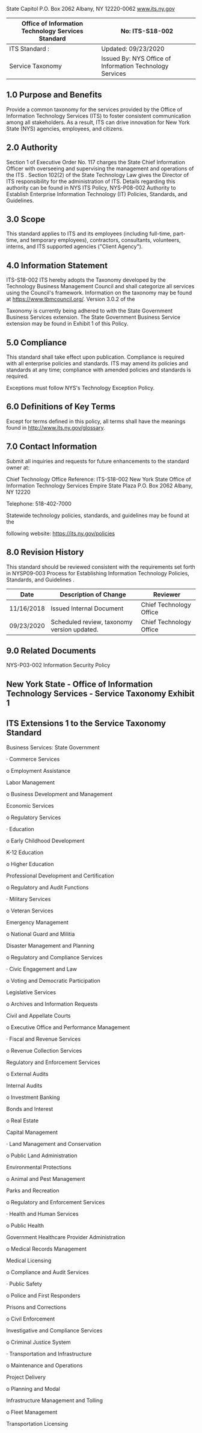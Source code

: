 
<!-- image -->

State Capitol P.O. Box 2062 Albany, NY 12220-0062 www.its.ny.gov


| Office of Information  Technology Services Standard   | No:  ITS-S18-002                                           |
|-------------------------------------------------------|------------------------------------------------------------|
| ITS Standard :                                        | Updated:  09/23/2020                                       |
| Service Taxonomy                                      | Issued By:  NYS Office of Information  Technology Services |

## 1.0 Purpose and Benefits

Provide a common taxonomy for the services provided by the Office of Information Technology Services (ITS) to foster consistent communication among all stakeholders. As a result, ITS can drive innovation for New York State (NYS) agencies, employees, and citizens.

## 2.0 Authority

Section 1 of Executive Order No. 117 charges the State Chief Information Officer with overseeing and supervising the management and operations of the ITS . Section 102(2) of the State Technology Law gives the Director of ITS responsibility for the administration of ITS. Details regarding this authority can be found in NYS ITS Policy, NYS-P08-002 Authority to Establish Enterprise Information Technology (IT) Policies, Standards, and Guidelines.

## 3.0 Scope

This standard applies to ITS and its employees (including full-time, part-time, and temporary employees), contractors, consultants, volunteers, interns, and ITS supported agencies ("Client Agency").

## 4.0 Information Statement

ITS-S18-002 ITS hereby adopts the Taxonomy developed by the Technology Business Management Council and shall categorize all services using the Council's framework. Information on the taxonomy may be found at https://www.tbmcouncil.org/. Version 3.0.2 of the

Taxonomy is currently being adhered to with the State Government Business Services extension. The State Government Business Service extension may be found in Exhibit 1 of this Policy.

## 5.0 Compliance

This standard shall take effect upon publication. Compliance is required with all enterprise policies and standards. ITS may amend its policies and standards at any time; compliance with amended policies and standards is required.

Exceptions must follow NYS's Technology Exception Policy.

## 6.0 Definitions of Key Terms

Except for terms defined in this policy, all terms shall have the meanings found in http://www.its.ny.gov/glossary.

## 7.0 Contact Information

Submit all inquiries and requests for future enhancements to the standard owner at:

Chief Technology Office Reference: ITS-S18-002 New York State Office of Information Technology Services Empire State Plaza P.O. Box 2062 Albany, NY 12220

Telephone: 518-402-7000

Statewide technology policies, standards, and guidelines may be found at the

following website: https://its.ny.gov/policies

## 8.0 Revision History

This standard should be reviewed consistent with the requirements set forth in NYSP09-003 Process for Establishing Information Technology Policies, Standards, and Guidelines .


| Date       | Description of Change                       | Reviewer                |
|------------|---------------------------------------------|-------------------------|
| 11/16/2018 | Issued Internal Document                    | Chief Technology Office |
| 09/23/2020 | Scheduled review, taxonomy version updated. | Chief Technology Office |

## 9.0 Related Documents

NYS-P03-002 Information Security Policy

## New York State - Office of Information Technology Services - Service Taxonomy Exhibit 1

## ITS Extensions 1 to the Service Taxonomy Standard

Business Services: State Government

· Commerce Services

o Employment Assistance

Labor Management

o Business Development and Management

Economic Services

o Regulatory Services

· Education

o Early Childhood Development

K-12 Education

o Higher Education

Professional Development and Certification

o Regulatory and Audit Functions

· Military Services

o Veteran Services

Emergency Management

o National Guard and Militia

Disaster Management and Planning

o Regulatory and Compliance Services

· Civic Engagement and Law

o Voting and Democratic Participation

Legislative Services

o Archives and Information Requests

Civil and Appellate Courts

o Executive Office and Performance Management

· Fiscal and Revenue Services

o Revenue Collection Services

Regulatory and Enforcement Services

o External Audits

Internal Audits

o Investment Banking

Bonds and Interest

o Real Estate

Capital Management

· Land Management and Conservation

o Public Land Administration

Environmental Protections

o Animal and Pest Management

Parks and Recreation

o Regulatory and Enforcement Services

· Health and Human Services

o Public Health

Government Healthcare Provider Administration

o Medical Records Management

Medical Licensing

o Compliance and Audit Services

· Public Safety

o Police and First Responders

Prisons and Corrections

o Civil Enforcement

Investigative and Compliance Services

o Criminal Justice System

· Transportation and Infrastructure

o Maintenance and Operations

Project Delivery

o Planning and Modal

Infrastructure Management and Tolling

o Fleet Management

Transportation Licensing